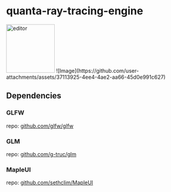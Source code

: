 # quanta-ray-tracing-engine

<!-- ![Image](https://github.com/user-attachments/assets/f20ffde5-9668-4cd0-a644-08284b64cc89) -->

<img src="https://github.com/user-attachments/assets/f20ffde5-9668-4cd0-a644-08284b64cc89" alt="editor" width="130" height="auto">
![Image](https://github.com/user-attachments/assets/37113925-4ee4-4ae2-aa66-45d0e991c627)

## Dependencies

### GLFW

repo: [github.com/glfw/glfw](https://github.com/glfw/glfw.git)

### GLM

repo: [github.com/g-truc/glm](https://github.com/g-truc/glm)

### MapleUI

repo: [github.com/sethclim/MapleUI](https://github.com/sethclim/MapleUI)
